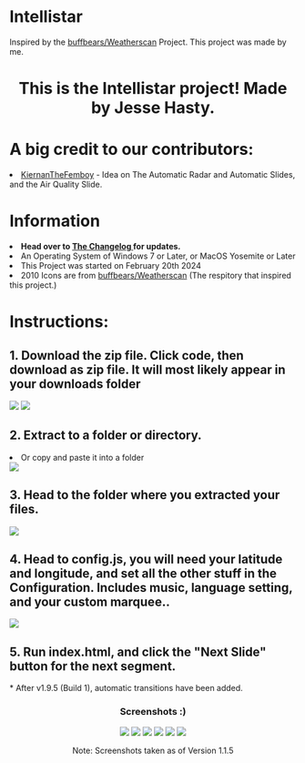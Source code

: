 # Intellistar
Inspired by the <a href="https://github.com/buffbears/Weatherscan">buffbears/Weatherscan</a> Project. This project was made by me.
 <h1 align="center">This is the Intellistar project! Made by Jesse Hasty.</h1>
 <h1>A big credit to our contributors:</h1>
<li> <a href="https://github.com/KiernanTheFemboy">KiernanTheFemboy</a> - Idea on The Automatic Radar and Automatic Slides, and the Air Quality Slide.</li>
<h1>Information</h1>
 <li><b>Head over to <a href="https://github.com/JesseWx2011/Intellistar/blob/master/changelog.txt">The Changelog </a>for updates.</b></li>
<li>An Operating System of Windows 7 or Later, or MacOS Yosemite or Later</li>
<li>This Project was started on February 20th 2024</li>
<li>2010 Icons are from <a href="https://github.com/buffbears/Weatherscan">buffbears/Weatherscan</a> (The respitory that inspired this project.)</li>
<h1>Instructions:</h1>
<h2>1. Download the zip file. Click code, then download as zip file. It will most likely appear in your downloads folder</h2>
<img src="./setup/setup0.png">
 <img src="./setup/setup1.png">
 <h2>2. Extract to a folder or directory.</h2>
 <li>Or copy and paste it into a folder</li>
 <img src="./setup/setup2.png">
 <h2>3. Head to the folder where you extracted your files.</h2>
  <img src="./setup/setup3.png">
 <h2>4. Head to config.js, you will need your latitude and longitude, and set all the other stuff in the Configuration. Includes music, language setting, and your custom marquee..</h2>
 <img src="./setup/setup4.png">
 <h2>5. Run index.html, and click the "Next Slide" button for the next segment.</h2>
    <p>* After v1.9.5 (Build 1), automatic transitions have been added.</p>
  <h3 align="center">Screenshots :)</h3>
  <div align="center">
   <img src="./screenshots/00.png">
    <img src="./screenshots/1.png">
   <img src="./screenshots/2.png">
   <img src="./screenshots/3.png">
   <img src="./screenshots/4.png">
   <img src="./screenshots/5.png">
   <p>Note: Screenshots taken as of Version 1.1.5</p>
  </div>
